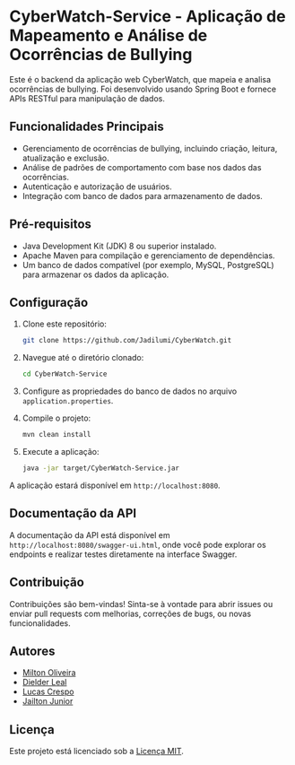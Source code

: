 # CyberWatch-Service - Aplicação de Mapeamento e Análise de Ocorrências de Bullying

Este é o backend da aplicação web CyberWatch, que mapeia e analisa ocorrências de bullying. Foi desenvolvido usando Spring Boot e fornece APIs RESTful para manipulação de dados.

## Funcionalidades Principais

- Gerenciamento de ocorrências de bullying, incluindo criação, leitura, atualização e exclusão.
- Análise de padrões de comportamento com base nos dados das ocorrências.
- Autenticação e autorização de usuários.
- Integração com banco de dados para armazenamento de dados.

## Pré-requisitos

- Java Development Kit (JDK) 8 ou superior instalado.
- Apache Maven para compilação e gerenciamento de dependências.
- Um banco de dados compatível (por exemplo, MySQL, PostgreSQL) para armazenar os dados da aplicação.

## Configuração

1. Clone este repositório:

    ```bash
    git clone https://github.com/Jadilumi/CyberWatch.git
    ```

2. Navegue até o diretório clonado:

    ```bash
    cd CyberWatch-Service
    ```

3. Configure as propriedades do banco de dados no arquivo `application.properties`.

4. Compile o projeto:

    ```bash
    mvn clean install
    ```

5. Execute a aplicação:

    ```bash
    java -jar target/CyberWatch-Service.jar
    ```

A aplicação estará disponível em `http://localhost:8080`.

## Documentação da API

A documentação da API está disponível em `http://localhost:8080/swagger-ui.html`, onde você pode explorar os endpoints e realizar testes diretamente na interface Swagger.

## Contribuição

Contribuições são bem-vindas! Sinta-se à vontade para abrir issues ou enviar pull requests com melhorias, correções de bugs, ou novas funcionalidades.

## Autores

- [Milton Oliveira](https://github.com/Noltim)
- [Dielder Leal](https://github.com/Dielder)
- [Lucas Crespo](https://github.com/LucasCrespo75)
- [Jailton Junior](https://github.com/jailtonjuniordev)

## Licença

Este projeto está licenciado sob a [Licença MIT](https://opensource.org/licenses/MIT).
